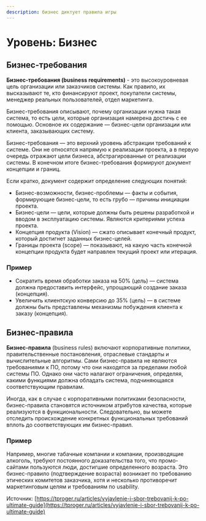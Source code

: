 ```yaml
---
description: бизнес диктует правила игры
---
```


# Уровень: Бизнес

## Бизнес-требования

**Бизнес-требования (business requirements)** - это высокоуровневая цель организации или заказчиков системы. Как правило, их высказывают те, кто финансируют проект, покупатели системы, менеджер реальных пользователей, отдел маркетинга.

Бизнес-требования описывают, почему организации нужна такая система, то есть цели, которые организация намерена достичь с ее помощью. Основное их содержание — бизнес-цели организации или клиента, заказывающих систему.

Бизнес-требования — это верхний уровень абстракции требований к системе. Они не относятся напрямую к реализации проекта, а в первую очередь отражают цели бизнеса, абстрагированные от реализации системы. В конечном итоге бизнес-требования формируют документ концепции и границ.

Если кратко, документ содержит определение следующих понятий:

* Бизнес-возможности, бизнес-проблемы — факты и события, формирующие бизнес-цели, то есть грубо — причины инициации проекта.
* Бизнес-цели — цели, которые должны быть решены разработкой и вводом в эксплуатацию системы. Являются критериями успеха проекта.
* Концепция продукта (Vision) — сжато описывает конечный продукт, который достигнет заданных бизнес-целей.
* Границы проекта (scope) — показывают, на какую часть конечной концепции продукта будет направлен текущий проект или итерация.

### Пример

* Сократить время обработки заказа на 50% (цель) — система должна предоставить интерфейс, упрощающий создание заказа (концепция).
* Увеличить клиентскую конверсию до 35% (цель) — в системе должны быть представлены механизмы побуждения клиента к заказу (концепция).

## Бизнес-правила

**Бизнес-правила** (business rules) включают корпоративные политики, правительственные постановления, отраслевые стандарты и вычислительные алгоритмы. Сами бизнес-правила не являются требованиями к ПО, потому что они находятся за пределами любой системы ПО. Однако они часто налагают ограничения, определяя, какими функциями должна обладать система, подчиняющаяся соответствующим правилам.&#x20;

Иногда, как в случае с корпоративными политиками безопасности, бизнес-правила становятся источником атрибутов качества, которые реализуются в функциональности. Следовательно, вы можете отследить происхождение конкретных функциональных требований вплоть до соответствующих им бизнес-правил.

### Пример

Например, многие табачные компании и компании, производящие алкоголь, требуют постоянного доказательства того, что промо-сайтами пользуются люди, достигшие определенного возраста. Это бизнес-правило (подтверждение возраста) возникает по требованию этических комитетов заказчика, хотя и несколько противоречит маркетинговым целям и требованиям по usability.







Источник: [https://tproger.ru/articles/vyjavlenie-i-sbor-trebovanij-k-po-ultimate-guide](https://tproger.ru/articles/vyjavlenie-i-sbor-trebovanij-k-po-ultimate-guide)
